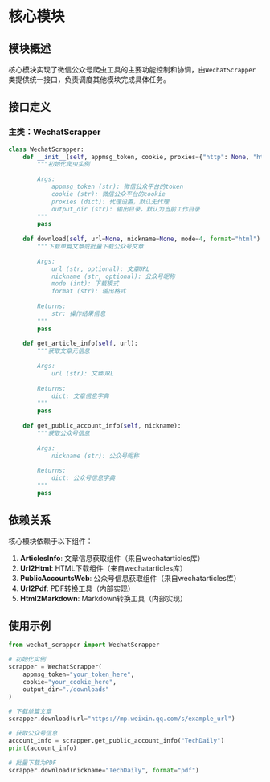 # 核心模块

## 模块概述

核心模块实现了微信公众号爬虫工具的主要功能控制和协调，由`WechatScrapper`类提供统一接口，负责调度其他模块完成具体任务。

## 接口定义

### 主类：WechatScrapper

```python
class WechatScrapper:
    def __init__(self, appmsg_token, cookie, proxies={"http": None, "https": None}, output_dir=None):
        """初始化爬虫实例
        
        Args:
            appmsg_token (str): 微信公众平台的token
            cookie (str): 微信公众平台的cookie
            proxies (dict): 代理设置，默认无代理
            output_dir (str): 输出目录，默认为当前工作目录
        """
        pass
        
    def download(self, url=None, nickname=None, mode=4, format="html"):
        """下载单篇文章或批量下载公众号文章
        
        Args:
            url (str, optional): 文章URL
            nickname (str, optional): 公众号昵称
            mode (int): 下载模式
            format (str): 输出格式
            
        Returns:
            str: 操作结果信息
        """
        pass
        
    def get_article_info(self, url):
        """获取文章元信息
        
        Args:
            url (str): 文章URL
            
        Returns:
            dict: 文章信息字典
        """
        pass
        
    def get_public_account_info(self, nickname):
        """获取公众号信息
        
        Args:
            nickname (str): 公众号昵称
            
        Returns:
            dict: 公众号信息字典
        """
        pass
```

## 依赖关系

核心模块依赖于以下组件：

1. **ArticlesInfo**: 文章信息获取组件（来自wechatarticles库）
2. **Url2Html**: HTML下载组件（来自wechatarticles库）
3. **PublicAccountsWeb**: 公众号信息获取组件（来自wechatarticles库）
4. **Url2Pdf**: PDF转换工具（内部实现）
5. **Html2Markdown**: Markdown转换工具（内部实现）

## 使用示例

```python
from wechat_scrapper import WechatScrapper

# 初始化实例
scrapper = WechatScrapper(
    appmsg_token="your_token_here",
    cookie="your_cookie_here",
    output_dir="./downloads"
)

# 下载单篇文章
scrapper.download(url="https://mp.weixin.qq.com/s/example_url")

# 获取公众号信息
account_info = scrapper.get_public_account_info("TechDaily")
print(account_info)

# 批量下载为PDF
scrapper.download(nickname="TechDaily", format="pdf")
```

